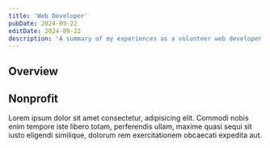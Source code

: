 ```yaml
---
title: 'Web Developer'
pubDate: 2024-09-22
editDate: 2024-09-22
description: 'A summary of my experiences as a volunteer web developer for a local nonprofit.'
---
```


## Overview

## Nonprofit

Lorem ipsum dolor sit amet consectetur, adipisicing elit. Commodi nobis enim tempore iste libero totam, perferendis ullam, maxime quasi sequi sit iusto eligendi similique, dolorum rem exercitationem obcaecati expedita aut.